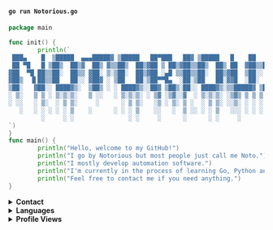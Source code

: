 #### `go run Notorious.go`

```go
package main

func init() {
        println(`	
 ███▄    █  ▒█████  ▄▄▄█████▓ ▒█████   ██▀███   ██▓ ▒█████   █    ██   ██████ 
 ██ ▀█   █ ▒██▒  ██▒▓  ██▒ ▓▒▒██▒  ██▒▓██ ▒ ██▒▓██▒▒██▒  ██▒ ██  ▓██▒▒██    ▒ 
▓██  ▀█ ██▒▒██░  ██▒▒ ▓██░ ▒░▒██░  ██▒▓██ ░▄█ ▒▒██▒▒██░  ██▒▓██  ▒██░░ ▓██▄   
▓██▒  ▐▌██▒▒██   ██░░ ▓██▓ ░ ▒██   ██░▒██▀▀█▄  ░██░▒██   ██░▓▓█  ░██░  ▒   ██▒
▒██░   ▓██░░ ████▓▒░  ▒██▒ ░ ░ ████▓▒░░██▓ ▒██▒░██░░ ████▓▒░▒▒█████▓ ▒██████▒▒
░ ▒░   ▒ ▒ ░ ▒░▒░▒░   ▒ ░░   ░ ▒░▒░▒░ ░ ▒▓ ░▒▓░░▓  ░ ▒░▒░▒░ ░▒▓▒ ▒ ▒ ▒ ▒▓▒ ▒ ░
░ ░░   ░ ▒░  ░ ▒ ▒░     ░      ░ ▒ ▒░   ░▒ ░ ▒░ ▒ ░  ░ ▒ ▒░ ░░▒░ ░ ░ ░ ░▒  ░ ░
   ░   ░ ░ ░ ░ ░ ▒    ░      ░ ░ ░ ▒    ░░   ░  ▒ ░░ ░ ░ ▒   ░░░ ░ ░ ░  ░  ░  
         ░     ░ ░               ░ ░     ░      ░      ░ ░     ░           ░  
`)
}
func main() {
        println("Hello, welcome to my GitHub!")
        println("I go by Notorious but most people just call me Noto.")
        println("I mostly develop automation software.")
        println("I'm currently in the process of learning Go, Python and JavaScript.")
        println("Feel free to contact me if you need anything.")
}
```
<details>
<summary><b>Contact</b></summary>
  <p>
    <ul>
      <li>💬 Discord: <a href="https://discordapp.com/users/749631553172406362">notorious#1337</a></li>
      <li>🐦 Twitter: <a href="https://twitter.com/vb6">@vb6</a></li>
      <li>🎶 Soundcloud: <a href="https://soundcloud.com/chmod">chmod</a></li>
      <li>🔑 Keybase: <a href="https://keybase.io/noto">noto</a></li>
      <li>✉️ Telegram: <a href="https://t.me/knowtorious">knowtorious</a></li>
    </ul>  
  </p>
</details>
<details>
<summary><b>Languages</b></summary>
  <p>
    <ul>
      <li>Python</li>
      <li>Go</li>
      <li>VB6</li>
      <li>JavaScript</li>
    </ul>  
  </p>
</details>
<details>
  <summary><b>Profile Views</b></summary>
  <p>
   <img src="https://komarev.com/ghpvc/?username=noto-rious&color=D73A49">
  </p>
</details>

